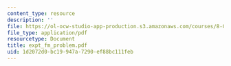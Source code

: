 ```yaml
---
content_type: resource
description: ''
file: https://ol-ocw-studio-app-production.s3.amazonaws.com/courses/8-01x-physics-i-classical-mechanics-with-an-experimental-focus-fall-2002/1d2072d0bc19947a7290ef88bc111feb_expt_fm_problem.pdf
file_type: application/pdf
resourcetype: Document
title: expt_fm_problem.pdf
uid: 1d2072d0-bc19-947a-7290-ef88bc111feb
---
```

